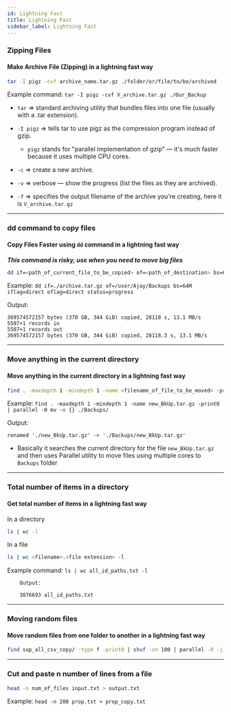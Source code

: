 ```yaml
---
id: Lightning Fast
title: Lightning Fast
sidebar_label: Lightning Fast
---
```


### Zipping Files

#### Make Archive File (Zipping) in a lightning fast way

```bash
tar -I pigz -cvf archive_name.tar.gz ./folder/or/file/to/be/archived
```

Example command: ```tar -I pigz -cvf V_archive.tar.gz ./Our_Backup```
	
* `tar` => standard archiving utility that bundles files into one file (usually with a .tar extension).
	
* `-I pigz` => tells tar to use pigz as the compression program instead of gzip.
	* `pigz` stands for "parallel implementation of gzip" — it's much faster because it uses multiple CPU cores.

* `-c` => create a new archive.

* `-v` => verbose — show the progress (list the files as they are archived).

* `-f` => specifies the output filename of the archive you're creating, here it is `V_archive.tar.gz`

---

### dd command to copy files

#### Copy Files Faster using `dd` command in a lightning fast way

***This command is risky, use when you need to move big files***

```bash
dd if=<path_of_current_file_to_be_copied> of=<path_of_destination> bs=64M iflag=direct oflag=direct status=progress
```

Example: ```dd if=./archive.tar.gz of=/user/Ajay/Backups bs=64M iflag=direct oflag=direct status=progress```
		
Output:	

	369574572157 bytes (370 GB, 344 GiB) copied, 28118 s, 13.1 MB/s
	5507+1 records in
	5507+1 records out
	369574572157 bytes (370 GB, 344 GiB) copied, 28118.3 s, 13.1 MB/s

---

### Move anything in the current directory

#### Move anything in the current directory in a lightning fast way

```bash
find . -maxdepth 1 -mindepth 1 -name <filename_of_file_to_be_moved> -print0 | parallel -0 mv -v {} <destination_to_move_the_file>
```

Example: `find . -maxdepth 1 -mindepth 1 -name new_BkUp.tar.gz -print0 | parallel -0 mv -v {} ./Backups/`

Output:
		
	renamed './new_BkUp.tar.gz' -> './Backups/new_BkUp.tar.gz'
		
* Basically it searches the current directory for the file `new_BkUp.tar.gz` and then uses Parallel utility to move files using multiple cores to `Backups` folder 

---

### Total number of items in a directory

#### Get total number of items in a lightning fast way
	
In a directory
	
```bash
ls | wc -l
```

In a file
	
```bash
ls | wc <filename>.<file extension> -l
```

Example command: `ls | wc all_id_paths.txt -l`
	
		Output:

		3876693 all_id_paths.txt

---

### Moving random files

#### Move random files from one folder to another in a lightning fast way

```bash
find sup_all_csv_copy/ -type f -print0 | shuf -zn 100 | parallel -0 -j 80 cp "{}" new
```

---

### Cut and paste n number of lines from a file

```bash
head -n num_of_files input.txt > output.txt
```

Example: `head -n 200 prop.txt > prop_copy.txt`